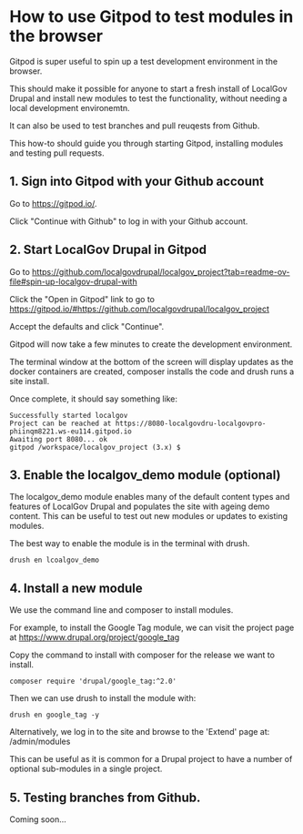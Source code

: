 # How to use Gitpod to test modules in the browser

Gitpod is super useful to spin up a test development environment in the browser.

This should make it possible for anyone to start a fresh install of LocalGov
Drupal and install new modules to test the functionality, without needing a
local development environemtn.

It can also be used to test branches and pull reuqests from Github.

This how-to should guide you through starting Gitpod, installing modules and
testing pull requests.

## 1. Sign into Gitpod with your Github account

Go to https://gitpod.io/.

Click "Continue with Github" to log in with your Github account.

## 2. Start LocalGov Drupal in Gitpod

Go to https://github.com/localgovdrupal/localgov_project?tab=readme-ov-file#spin-up-localgov-drupal-with

Click the "Open in Gitpod" link to go to https://gitpod.io/#https://github.com/localgovdrupal/localgov_project

Accept the defaults and click "Continue".

Gitpod will now take a few minutes to create the development environment.

The terminal window at the bottom of the screen will display updates as the
docker containers are created, composer installs the code and drush runs a site
install.

Once complete, it should say something like:

```
Successfully started localgov
Project can be reached at https://8080-localgovdru-localgovpro-phiinqm8221.ws-eu114.gitpod.io
Awaiting port 8080... ok
gitpod /workspace/localgov_project (3.x) $
```

## 3. Enable the localgov_demo module (optional)

The localgov_demo module enables many of the default content types and features
of LocalGov Drupal and populates the site with ageing demo content. This can
be useful to test out new modules or updates to existing modules.

The best way to enable the module is in the terminal with drush.

```
drush en lcoalgov_demo
```

## 4. Install a new module

We use the command line and composer to install modules.

For example, to install the Google Tag module, we can visit the project page at
https://www.drupal.org/project/google_tag

Copy the command to install with composer for the release we want to install.

```
composer require 'drupal/google_tag:^2.0'
```
Then we can use drush to install the module with:

```
drush en google_tag -y
```

Alternatively, we log in to the site and browse to the 'Extend' page at:
/admin/modules

This can be useful as it is common for a Drupal project to have a number of
optional sub-modules in a single project.

## 5. Testing branches from Github.

Coming soon...
